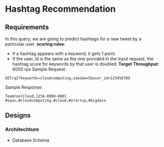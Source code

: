 # Hashtag Recommendation
## Requirements
In this query, we are going to predict hashtags for a new tweet by a particular user.
**scoring rules**:
* If a hashtag appears with a keyword, it gets 1 point. 
* If the user_id is the same as the one provided in the input request, the hashtag score for keywords by that user is doubled.
**Target Throughput**: 6000 rps
Sample Request:
```
GET/q2?keywords=cloudcomputing,saas&n=5&user_id=123456789
```
Sample Response:
```
TeamCoolCloud,1234-0000-0001
#saas,#cloudcomputing,#cloud,#startup,#bigdata
```
## Designs

### Architechture
* Database Schema
